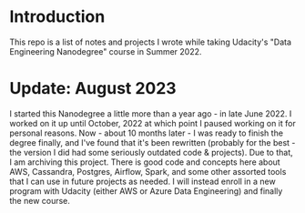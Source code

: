 # Introduction
This repo is a list of notes and projects I wrote while taking Udacity's "Data Engineering Nanodegree" course in Summer 2022.

# Update: August 2023
I started this Nanodegree a little more than a year ago - in late June 2022. I worked on it up until October, 2022 at which point I paused working on it for personal reasons.
Now - about 10 months later - I was ready to finish the degree finally, and I've found that it's been rewritten (probably for the best - the version I did had some seriously outdated code & projects).
Due to that, I am archiving this project. There is good code and concepts here about AWS, Cassandra, Postgres, Airflow, Spark, and some other assorted tools that I can use in future projects as needed.
I will instead enroll in a new program with Udacity (either AWS or Azure Data Engineering) and finally the new course.
